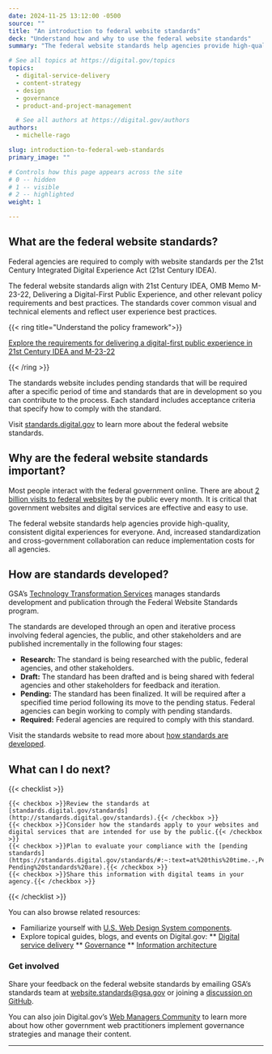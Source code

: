```yaml
---
date: 2024-11-25 13:12:00 -0500
source: ""
title: "An introduction to federal website standards"
deck: "Understand how and why to use the federal website standards"
summary: "The federal website standards help agencies provide high-quality, consistent digital experiences for everyone. They cover common visual technical elements and reflect user experience best practices."

# See all topics at https://digital.gov/topics
topics:
  - digital-service-delivery
  - content-strategy
  - design
  - governance
  - product-and-project-management

  # See all authors at https://digital.gov/authors
authors:
  - michelle-rago

slug: introduction-to-federal-web-standards
primary_image: ""

# Controls how this page appears across the site
# 0 -- hidden
# 1 -- visible
# 2 -- highlighted
weight: 1

---
```


## What are the federal website standards?

Federal agencies are required to comply with website standards per the 21st Century Integrated Digital Experience Act (21st Century IDEA). 

The federal website standards align with 21st Century IDEA, OMB Memo M-23-22, Delivering a Digital-First Public Experience, and other relevant policy requirements and best practices. The standards cover common visual and technical elements and reflect user experience best practices.

{{< ring title="Understand the policy framework">}}

[Explore the requirements for delivering a digital-first public experience in 21st Century IDEA and M-23-22](https://digital.gov/resources/delivering-digital-first-public-experience/)

{{< /ring >}}

The standards website includes pending standards that will be required after a specific period of time and standards that are in development so you can contribute to the process. Each standard includes acceptance criteria that specify how to comply with the standard.

Visit [standards.digital.gov](https://standards.digital.gov/) to learn more about the federal website standards.

## Why are the federal website standards important?

Most people interact with the federal government online. There are about [2 billion visits to federal websites](https://analytics.usa.gov/) by the public every month. It is critical that government websites and digital services are effective and easy to use. 

The federal website standards help agencies provide high-quality, consistent digital experiences for everyone. And, increased standardization and cross-government collaboration can reduce implementation costs for all agencies.

## How are standards developed?

GSA’s [Technology Transformation Services](https://tts.gsa.gov/) manages standards development and publication through the Federal Website Standards program. 

The standards are developed through an open and iterative process involving federal agencies, the public, and other stakeholders and are published incrementally in the following four stages: 

* **Research:** The standard is being researched with the public, federal agencies, and other stakeholders.
* **Draft:** The standard has been drafted and is being shared with federal agencies and other stakeholders for feedback and iteration.
* **Pending:** The standard has been finalized. It will be required after a specified time period following its move to the pending status. Federal agencies can begin working to comply with pending standards.
* **Required:** Federal agencies are required to comply with this standard.

Visit the standards website to read more about [how standards are developed](https://standards.digital.gov/about/).

## What can I do next?
  {{< checklist >}}

    {{< checkbox >}}Review the standards at [standards.digital.gov/standards](http://standards.digital.gov/standards).{{< /checkbox >}}
    {{< checkbox >}}Consider how the standards apply to your websites and digital services that are intended for use by the public.{{< /checkbox >}}
    {{< checkbox >}}Plan to evaluate your compliance with the [pending standards](https://standards.digital.gov/standards/#:~:text=at%20this%20time.-,Pending,-Pending%20standards%20are).{{< /checkbox >}}
    {{< checkbox >}}Share this information with digital teams in your agency.{{< /checkbox >}}
    
  {{< /checklist >}}

You can also browse related resources:

* Familiarize yourself with [U.S. Web Design System components](https://designsystem.digital.gov/components/overview/). 
* Explore topical guides, blogs, and events on Digital.gov:
** [Digital service delivery](https://digital.gov/topics/digital-service-delivery/)
** [Governance](https://digital.gov/topics/governance/)
** [Information architecture](https://digital.gov/topics/information-architecture/)

### Get involved

Share your feedback on the federal website standards by emailing GSA’s standards team at [website.standards@gsa.gov](mailto:website.standards@gsa.gov) or joining a [discussion on GitHub](https://github.com/GSA-TTS/federal-website-standards/discussions).

You can also join Digital.gov’s [Web Managers Community](https://digital.gov/communities/web-content-managers/) to learn more about how other government web practitioners implement governance strategies and manage their content. 


---

